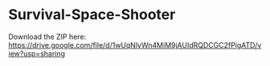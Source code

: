 # Survival-Space-Shooter

Download the ZIP here:
https://drive.google.com/file/d/1wUqNlyWn4MiM9jAUIdRQDCGC2fPigATD/view?usp=sharing
